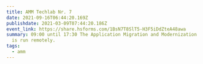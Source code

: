 ```yaml
---
title: AMM Techlab Nr. 7
date: 2021-09-16T06:44:20.169Z
publishdate: 2021-03-09T07:44:20.186Z
event_link: https://share.hsforms.com/1BsN7T8SlT5-H3F5iDdZteA48awa
summary: 09:00 until 17:30 The Application Migration and Modernization Techlab
  is run remotely.
tags:
  - amm
---
```

